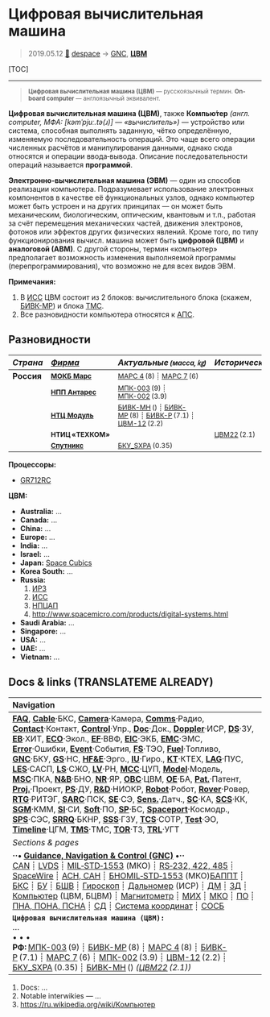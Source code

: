 # Цифровая вычислительная машина
> 2019.05.12 [🚀](../index/index.md) [despace](index.md) → [GNC](gnc.md), **[ЦВМ](obc.md)**

[TOC]

---

> <small>**Цифровая вычислительная машина (ЦВМ)** — русскоязычный термин. **On-board computer** — англоязычный эквивалент.</small>

**Цифровая вычислительная машина (ЦВМ)**, также **Компью́тер** *(англ. computer, МФА: [kəmˈpjuː.tə(ɹ)] — «вычислитель»)* — устройство или система, способная выполнять заданную, чётко определённую, изменяемую последовательность операций. Это чаще всего операции численных расчётов и манипулирования данными, однако сюда относятся и операции ввода‑вывода. Описание последовательности операций называется **программой**.

**Электронно‑вычислительная машина (ЭВМ)** — один из способов реализации компьютера. Подразумевает использование электронных компонентов в качестве её функциональных узлов, однако компьютер может быть устроен и на других принципах — он может быть механическим, биологическим, оптическим, квантовым и т.п., работая за счёт перемещения механических частей, движения электронов, фотонов или эффектов других физических явлений. Кроме того, по типу функционирования вычисл. машина может быть **цифровой (ЦВМ)** и **аналоговой (АВМ)**. С другой стороны, термин «компьютер» предполагает возможность изменения выполняемой программы (перепрограммирования), что возможно не для всех видов ЭВМ.

**Примечания:**

   1. В [ИСС](zz_iss_r.md) ЦВМ состоит из 2 блоков: вычислительного блока (скажем, [БИВК-МР](bivk_mr.md)) и блока [ТМС](tms.md).
   1. Все разновидности компьютера относятся к [АПС](hns.md).



## Разновидности
|*Страна*|*[Фирма](contact.md)*|*Актуальные <small>(масса, ㎏)</small>*|*Исторические <small>(масса, ㎏)</small>*|
|:--|:--|:--|:--|
|**Россия**|<small>**[МОКБ Марс](zz_mars_mokb.md)**</small>|<small>[МАРС 4](mars_4.md) (8) ┊ [МАРС 7](mars_7.md) (6)</small>| |
| |<small>**[НПП Антарес](zz_npp_antares.md)**</small>|<small>[МПК-003](mpk_003.md) (9) ┊ [МПК-002](mpk2.md) (3.9)</small>| |
| |<small>**[НТЦ Модуль](zz_ntc_module.md)**</small>|<small>[БИВК-МН](бивк‑мн.md) () ┊ [БИВК-МР](bivk_mr.md) (8) ┊ [БИВК-Р](bivk_r.md) (7.1) ┊ [ЦВМ-12](cvm_12.md) (2.2)</small>| |
| |<small>**НТИЦ «ТЕХКОМ»**</small>| |<small>[ЦВМ22](cvm22.md) (2.1)</small>|
| |<small>**[Спутникс](zz_sputnix.md)**</small>|<small>[БКУ_SXPA](bku_sxpa.md) (0.35)</small>| |

**Процессоры:**

   - [GR712RC](gr712rc.md)

**ЦВМ:**

   - **Australia:** …
   - **Canada:** …
   - **China:** …
   - **Europe:** …
   - **India:** …
   - **Israel:** …
   - **Japan:** [Space Cubics](zz_spacecubics.md)
   - **Korea South:** …
   - **Russia:**
     1. [ИРЗ](zz_irz.md)
     1. [ИСС](zz_iss_r.md)
     1. [НПЦАП](zz_npcap.md)
     1. <http://www.spacemicro.com/products/digital-systems.html>
   - **Saudi Arabia:** …
   - **Singapore:** …
   - **USA:** …
   - **UAE:** …
   - **Vietnam:** …



<p style="page-break-after:always"> </p>

## Docs & links (TRANSLATEME ALREADY)
|Navigation|
|:--|
|**[FAQ](faq.md)**, **[Cable](cable.md)**·БКС, **[Camera](cam.md)**·Камера, **[Comms](comms.md)**·Радио, **[Contact](contact.md)**·Контакт, **[Control](control.md)**·Упр., **[Doc](doc.md)**·Док., **[Doppler](doppler.md)**·ИСР, **[DS](ds.md)**·ЗУ, **[EB](eb.md)**·ХИТ, **[ECO](ecology.md)**·Экол., **[EF](ef.md)**·ВВФ, **[ElC](elc.md)**·ЭКБ, **[EMC](emc.md)**·ЭМС, **[Error](error.md)**·Ошибки, **[Event](event.md)**·События, **[FS](fs.md)**·ТЭО, **[Fuel](fuel.md)**·Топливо, **[GNC](gnc.md)**·БКУ, **[GS](scs.md)**·НС, **[HF&E](hfe.md)**·Эрго., **[IU](iu.md)**·Гиро., **[KT](kt.md)**·КТЕХ, **[LAG](lag.md)**·ПУC, **[LES](les.md)**·САСП, **[LS](ls.md)**·СЖО, **[LV](lv.md)**·РН, **[MCC](mcc.md)**·ЦУП, **[Model](model.md)**·Модель, **[MSC](sc.md)**·ПКА, **[N&B](nnb.md)**·БНО, **[NR](nr.md)**·ЯР, **[OBC](obc.md)**·ЦВМ, **[OE](oe.md)**·БА, **[Pat.](патент.md)**·Патент, **[Proj.](project.md)**·Проект, **[PS](ps.md)**·ДУ, **[R&D](rnd.md)**·НИОКР, **[Robot](robotics.md)**·Робот, **[Rover](rover.md)**·Ровер, **[RTG](rtg.md)**·РИТЭГ, **[SARC](sarc.md)**·ПСК, **[SE](se.md)**·СЭ, **[Sens.](sensor.md)**·Датч., **[SC](sc.md)**·КА, **[SCS](scs.md)**·КК, **[SGM](sgm.md)**·КММ, **[SI](si.md)**·СИ, **[Soft](soft.md)**·ПО, **[SP](sp.md)**·БС, **[Spaceport](spaceport.md)**·Космодр., **[SPS](sps.md)**·СЭС, **[SRRQ](srrq.md)**·БКНР, **[SSS](sss.md)**·ГЗУ, **[TCS](tcs.md)**·СОТР, **[Test](test.md)**·ЭО, **[Timeline](timeline.md)**·ЦГМ, **[TMS](tms.md)**·ТМС, **[TOR](tor.md)**·ТЗ, **[TRL](trl.md)**·УГТ|
|*Sections & pages*|
|**··• [Guidance, Navigation & Control (GNC)](gnc.md) •··**<br> [CAN](can.md) ┊ [LVDS](lvds.md) ┊ [MIL‑STD‑1553](mil_std_1553.md) (МКО) ┊ [RS‑232, 422, 485](rs_xxx.md) ┊ [SpaceWire](spacewire.md) ┊ [АСН, САН](ans.md) ┊ [БНО](nnb.md)[MIL‑STD‑1553](mil_std_1553.md) (МКО)[БАППТ](acup.md) ┊ [БКС](cable.md) ┊ [БУ](sp.md) ┊ [БШВ](time.md) ┊ [Гироскоп](iu.md) ┊ [Дальномер](doppler.md) (ИСР) ┊ [ДМ](iu.md) ┊ [ЗД](sensor.md) ┊ [Компьютер](obc.md) (ЦВМ, БЦВМ) ┊ [Магнитометр](sensor.md) ┊ [МИХ](mic.md) ┊ [МКО](mil_std_1553.md) ┊ [ПО](soft.md) ┊ [ПНА, ПОНА, ПСНА](aiad.md) ┊ [СД](sensor.md) ┊ [Система координат](coord_sys.md) ┊ [СОСБ](spos.md)|
|**`Цифровая вычислительная машина (ЦВМ):`**<br> … <br>• • •<br> **РФ:** [МПК-003](mpk_003.md) (9) ┊ [БИВК-МР](bivk_mr.md) (8) ┊ [МАРС 4](mars_4.md) (8) ┊ [БИВК-Р](bivk_r.md) (7.1) ┊ [МАРС 7](mars_7.md) (6) ┊ [МПК-002](mpk2.md) (3.9) ┊ [ЦВМ-12](cvm_12.md) (2.2) ┊ [БКУ_SXPA](bku_sxpa.md) (0.35) ┊ [БИВК-МН](бивк‑мн.md) () *([ЦВМ22](cvm22.md) (2.1))*|

   1. Docs: …
   1. Notable interwikies — …
   1. <https://ru.wikipedia.org/wiki/Компьютер>

